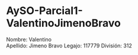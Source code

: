 # AySO-Parcial1-ValentinoJimenoBravo

Nombre: Valentino	
Apellido: Jimeno Bravo
Legajo: 117779
División: 312
